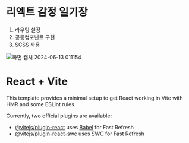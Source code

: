 # 리엑트 감정 일기장
1. 라우팅 설정
2. 공통컴포넌트 구현
3. SCSS 사용

![화면 캡처 2024-06-13 011154](https://github.com/august2019/onebite-react/assets/51160844/99171594-9bc0-4a84-b015-41e2db40fd16)



# React + Vite

This template provides a minimal setup to get React working in Vite with HMR and some ESLint rules.

Currently, two official plugins are available:

- [@vitejs/plugin-react](https://github.com/vitejs/vite-plugin-react/blob/main/packages/plugin-react/README.md) uses [Babel](https://babeljs.io/) for Fast Refresh
- [@vitejs/plugin-react-swc](https://github.com/vitejs/vite-plugin-react-swc) uses [SWC](https://swc.rs/) for Fast Refresh
